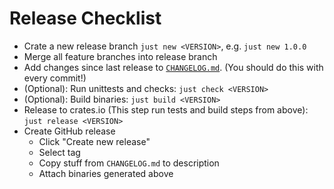 # Release Checklist

- Crate a new release branch `just new <VERSION>`, e.g. `just new 1.0.0`
- Merge all feature branches into release branch
- Add changes since last release to [`CHANGELOG.md`](./CHANGELOG.md). (You
  should do this with every commit!)
- (Optional): Run unittests and checks: `just check <VERSION>`
- (Optional): Build binaries: `just build <VERSION>`
- Release to crates.io (This step run tests and build steps from above): `just release <VERSION>`
- Create GitHub release
  - Click "Create new release"
  - Select tag
  - Copy stuff from `CHANGELOG.md` to description
  - Attach binaries generated above
